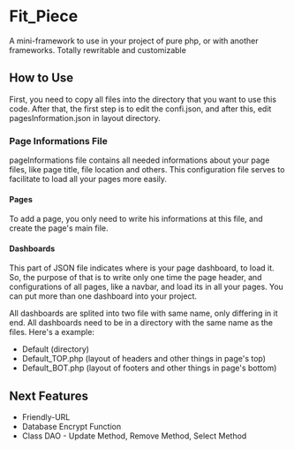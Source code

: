 # Fit_Piece
A mini-framework to use in your project of pure php, or with another frameworks. Totally rewritable and customizable

## How to Use

First, you need to copy all files into the directory that you want to use this code. After that, the first step is to edit the confi.json, and after this, edit pagesInformation.json in layout directory.

### Page Informations File
pageInformations file contains all needed informations about your page files, like page title, file location and others. This configuration file serves to facilitate to load all your pages more easily.

#### Pages
To add a page, you only need to write his informations at this file, and create the page's main file.

#### Dashboards
This part of JSON file indicates where is your page dashboard, to load it. So, the purpose of that is to write only one time the page header, and configurations of all pages, like a navbar, and load its in all your pages. You can put more than one dashboard into your project.

All dashboards are splited into two file with same name, only differing in it end. All dashboards need to be in a directory with the same name as the files. Here's a example:

* Default (directory)
* Default_TOP.php (layout of headers and other things in page's top)
* Default_BOT.php (layout of footers and other things in page's bottom)

## Next Features
* Friendly-URL
* Database Encrypt Function
* Class DAO - Update Method, Remove Method, Select Method
